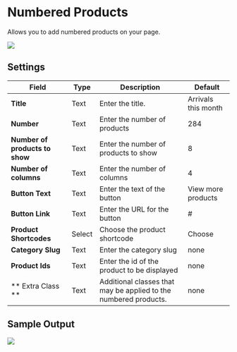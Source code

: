 # Numbered Products
Allows you to add numbered products on your page.

![](http://transvelo.github.io/docs/bewear/images/vc-numbered-products-setting.png)

## Settings

| Field | Type | Description | Default
| -- | -- | -- | -- |
| **Title** | Text |  Enter the title. | Arrivals this month
| **Number** | Text |  Enter the number of products |284
| **Number of products to show** | Text | Enter the number of products to show | 8
| **Number of columns** | Text | Enter the number of columns | 4
| **Button Text** | Text | Enter the text of the button | View more products
| **Button Link** | Text | Enter the URL for the button | #
| **Product Shortcodes** | Select | Choose the product shortcode | Choose
| **Category Slug** | Text | Enter the category slug | none
| **Product Ids** | Text | Enter the id of the product to be displayed | none
| ** Extra Class ** | Text | Additional classes that may be applied to the numbered products. | none

## Sample Output

![](http://transvelo.github.io/docs/bewear/images/vc-numbered-products-output.png)
